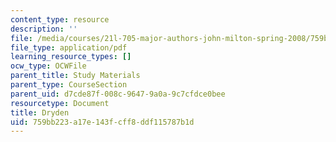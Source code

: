 ```yaml
---
content_type: resource
description: ''
file: /media/courses/21l-705-major-authors-john-milton-spring-2008/759bb223a17e143fcff8ddf115787b1d_MIT21L_705S08_dryden.pdf
file_type: application/pdf
learning_resource_types: []
ocw_type: OCWFile
parent_title: Study Materials
parent_type: CourseSection
parent_uid: d7cde87f-008c-9647-9a0a-9c7cfdce0bee
resourcetype: Document
title: Dryden
uid: 759bb223-a17e-143f-cff8-ddf115787b1d
---
```

